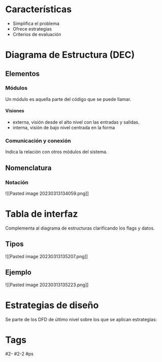 # Características
- Simplifica el problema
- Ofrece estrategias
- Criterios de evaluación
# Diagrama de Estructura (DEC)
## Elementos
### Módulos
Un módulo es aquella parte del código que se puede llamar.
#### Visiones
- externa, visión desde el alto nivel con las entradas y salidas.
- interna, visión de bajo nivel centrada en la forma
### Comunicación y conexión
Indica la relación con otros módulos del sistema.
## Nomenclatura
### Notación
![[Pasted image 20230313134059.png]]
# Tabla de interfaz
Complementa al diagrama de estructuras clarificando los flags y datos.
## Tipos
![[Pasted image 20230313135207.png]]
## Ejemplo
![[Pasted image 20230313135223.png]]
# Estrategias de diseño
Se parte de los DFD de último nivel sobre los que se aplican estrategias:
## 

# Tags
#2- 
#2-2 
#ps